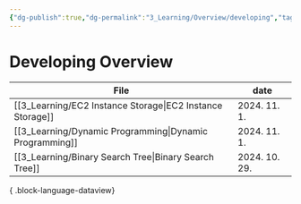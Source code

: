 ```yaml
---
{"dg-publish":true,"dg-permalink":"3_Learning/Overview/developing","tags":["developing","overview"],"permalink":"/3_Learning/Overview/developing/","dgPassFrontmatter":true,"noteIcon":"1"}
---
```


# Developing Overview
| File                                                         | date          |
| ------------------------------------------------------------ | ------------- |
| [[3_Learning/EC2 Instance Storage\|EC2 Instance Storage]] | 2024. 11. 1.  |
| [[3_Learning/Dynamic Programming\|Dynamic Programming]]   | 2024. 11. 1.  |
| [[3_Learning/Binary Search Tree\|Binary Search Tree]]     | 2024. 10. 29. |

{ .block-language-dataview}
